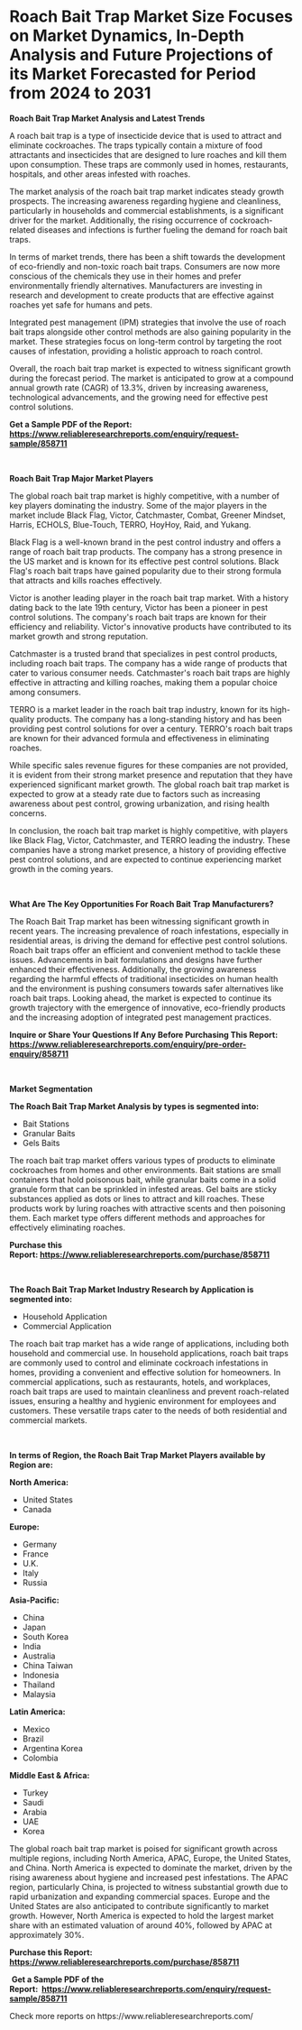 <p><h1>Roach Bait Trap Market Size Focuses on Market Dynamics, In-Depth Analysis and Future Projections of its Market Forecasted for Period from 2024 to 2031</h1></p><p><strong>Roach Bait Trap Market Analysis and Latest Trends</strong></p>
<p><p>A roach bait trap is a type of insecticide device that is used to attract and eliminate cockroaches. The traps typically contain a mixture of food attractants and insecticides that are designed to lure roaches and kill them upon consumption. These traps are commonly used in homes, restaurants, hospitals, and other areas infested with roaches.</p><p>The market analysis of the roach bait trap market indicates steady growth prospects. The increasing awareness regarding hygiene and cleanliness, particularly in households and commercial establishments, is a significant driver for the market. Additionally, the rising occurrence of cockroach-related diseases and infections is further fueling the demand for roach bait traps.</p><p>In terms of market trends, there has been a shift towards the development of eco-friendly and non-toxic roach bait traps. Consumers are now more conscious of the chemicals they use in their homes and prefer environmentally friendly alternatives. Manufacturers are investing in research and development to create products that are effective against roaches yet safe for humans and pets.</p><p>Integrated pest management (IPM) strategies that involve the use of roach bait traps alongside other control methods are also gaining popularity in the market. These strategies focus on long-term control by targeting the root causes of infestation, providing a holistic approach to roach control.</p><p>Overall, the roach bait trap market is expected to witness significant growth during the forecast period. The market is anticipated to grow at a compound annual growth rate (CAGR) of 13.3%, driven by increasing awareness, technological advancements, and the growing need for effective pest control solutions.</p></p>
<p><strong>Get a Sample PDF of the Report:&nbsp; <a href="https://www.reliableresearchreports.com/enquiry/request-sample/858711">https://www.reliableresearchreports.com/enquiry/request-sample/858711</a></strong></p>
<p>&nbsp;</p>
<p><strong>Roach Bait Trap Major Market Players</strong></p>
<p><p>The global roach bait trap market is highly competitive, with a number of key players dominating the industry. Some of the major players in the market include Black Flag, Victor, Catchmaster, Combat, Greener Mindset, Harris, ECHOLS, Blue-Touch, TERRO, HoyHoy, Raid, and Yukang. </p><p>Black Flag is a well-known brand in the pest control industry and offers a range of roach bait trap products. The company has a strong presence in the US market and is known for its effective pest control solutions. Black Flag's roach bait traps have gained popularity due to their strong formula that attracts and kills roaches effectively.</p><p>Victor is another leading player in the roach bait trap market. With a history dating back to the late 19th century, Victor has been a pioneer in pest control solutions. The company's roach bait traps are known for their efficiency and reliability. Victor's innovative products have contributed to its market growth and strong reputation.</p><p>Catchmaster is a trusted brand that specializes in pest control products, including roach bait traps. The company has a wide range of products that cater to various consumer needs. Catchmaster's roach bait traps are highly effective in attracting and killing roaches, making them a popular choice among consumers.</p><p>TERRO is a market leader in the roach bait trap industry, known for its high-quality products. The company has a long-standing history and has been providing pest control solutions for over a century. TERRO's roach bait traps are known for their advanced formula and effectiveness in eliminating roaches.</p><p>While specific sales revenue figures for these companies are not provided, it is evident from their strong market presence and reputation that they have experienced significant market growth. The global roach bait trap market is expected to grow at a steady rate due to factors such as increasing awareness about pest control, growing urbanization, and rising health concerns.</p><p>In conclusion, the roach bait trap market is highly competitive, with players like Black Flag, Victor, Catchmaster, and TERRO leading the industry. These companies have a strong market presence, a history of providing effective pest control solutions, and are expected to continue experiencing market growth in the coming years.</p></p>
<p>&nbsp;</p>
<p><strong>What Are The Key Opportunities For Roach Bait Trap Manufacturers?</strong></p>
<p><p>The Roach Bait Trap market has been witnessing significant growth in recent years. The increasing prevalence of roach infestations, especially in residential areas, is driving the demand for effective pest control solutions. Roach bait traps offer an efficient and convenient method to tackle these issues. Advancements in bait formulations and designs have further enhanced their effectiveness. Additionally, the growing awareness regarding the harmful effects of traditional insecticides on human health and the environment is pushing consumers towards safer alternatives like roach bait traps. Looking ahead, the market is expected to continue its growth trajectory with the emergence of innovative, eco-friendly products and the increasing adoption of integrated pest management practices.</p></p>
<p><strong>Inquire or Share Your Questions If Any Before Purchasing This Report: <a href="https://www.reliableresearchreports.com/enquiry/pre-order-enquiry/858711">https://www.reliableresearchreports.com/enquiry/pre-order-enquiry/858711</a></strong></p>
<p>&nbsp;</p>
<p><strong>Market Segmentation</strong></p>
<p><strong>The Roach Bait Trap Market Analysis by types is segmented into:</strong></p>
<p><ul><li>Bait Stations</li><li>Granular Baits</li><li>Gels Baits</li></ul></p>
<p><p>The roach bait trap market offers various types of products to eliminate cockroaches from homes and other environments. Bait stations are small containers that hold poisonous bait, while granular baits come in a solid granule form that can be sprinkled in infested areas. Gel baits are sticky substances applied as dots or lines to attract and kill roaches. These products work by luring roaches with attractive scents and then poisoning them. Each market type offers different methods and approaches for effectively eliminating roaches.</p></p>
<p><strong>Purchase this Report:&nbsp;<a href="https://www.reliableresearchreports.com/purchase/858711">https://www.reliableresearchreports.com/purchase/858711</a></strong></p>
<p>&nbsp;</p>
<p><strong>The Roach Bait Trap Market Industry Research by Application is segmented into:</strong></p>
<p><ul><li>Household Application</li><li>Commercial Application</li></ul></p>
<p><p>The roach bait trap market has a wide range of applications, including both household and commercial use. In household applications, roach bait traps are commonly used to control and eliminate cockroach infestations in homes, providing a convenient and effective solution for homeowners. In commercial applications, such as restaurants, hotels, and workplaces, roach bait traps are used to maintain cleanliness and prevent roach-related issues, ensuring a healthy and hygienic environment for employees and customers. These versatile traps cater to the needs of both residential and commercial markets.</p></p>
<p>&nbsp;</p>
<p><strong>In terms of Region, the Roach Bait Trap Market Players available by Region are:</strong></p>
<p>
    <p> <strong> North America: </strong>
        <ul>
            <li>United States</li>
            <li>Canada</li>
        </ul>
        </p> 
    <p> <strong> Europe: </strong>
        <ul>
            <li>Germany</li>
            <li>France</li>
            <li>U.K.</li>
            <li>Italy</li>
            <li>Russia</li>
        </ul>
        </p> 
    <p> <strong> Asia-Pacific: </strong>
        <ul>
            <li>China</li>
            <li>Japan</li>
            <li>South Korea</li>
            <li>India</li>
            <li>Australia</li>
            <li>China Taiwan</li>
            <li>Indonesia</li>
            <li>Thailand</li>
            <li>Malaysia</li>
        </ul>
        </p> 
    <p> <strong> Latin America: </strong>
        <ul>
            <li>Mexico</li>
            <li>Brazil</li>
            <li>Argentina Korea</li>
            <li>Colombia</li>
        </ul>
        </p> 
    <p> <strong> Middle East & Africa: </strong>
        <ul>
            <li>Turkey</li>
            <li>Saudi</li>
            <li>Arabia</li>
            <li>UAE</li>
            <li>Korea</li>
        </ul>
    </p>
    </p>
<p><p>The global roach bait trap market is poised for significant growth across multiple regions, including North America, APAC, Europe, the United States, and China. North America is expected to dominate the market, driven by the rising awareness about hygiene and increased pest infestations. The APAC region, particularly China, is projected to witness substantial growth due to rapid urbanization and expanding commercial spaces. Europe and the United States are also anticipated to contribute significantly to market growth. However, North America is expected to hold the largest market share with an estimated valuation of around 40%, followed by APAC at approximately 30%.</p></p>
<p><strong>Purchase this Report: <a href="https://www.reliableresearchreports.com/purchase/858711">https://www.reliableresearchreports.com/purchase/858711</a></strong></p>
<p>&nbsp;<strong>Get a Sample PDF of the Report:&nbsp;&nbsp;<a href="https://www.reliableresearchreports.com/enquiry/request-sample/858711">https://www.reliableresearchreports.com/enquiry/request-sample/858711</a></strong></p>
<p><strong></strong></p>
<p>Check more reports on https://www.reliableresearchreports.com/</p>